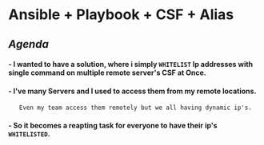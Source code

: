 # Ansible + Playbook + CSF + Alias 

## *Agenda*

#### - I wanted to have a solution, where i simply `WHITELIST` Ip addresses with single command on multiple remote server's CSF at Once.  

#### - I've many Servers and I used to access them from my remote locations. 
	   Even my team access them remotely but we all having dynamic ip's.

#### - So it becomes a reapting task for everyone to have their ip's `WHITELISTED`. 
